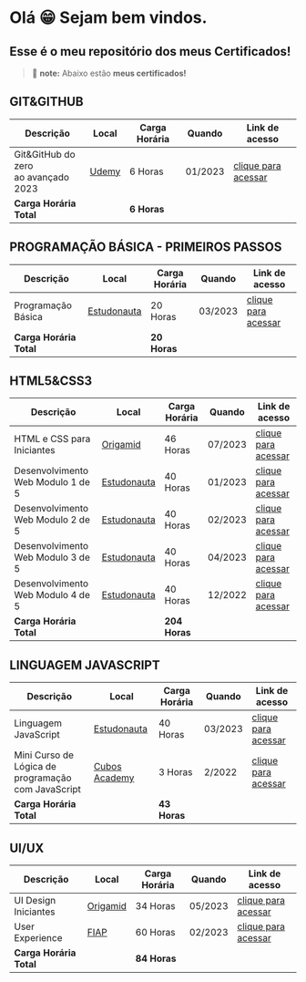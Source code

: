 # Olá 😁 Sejam bem vindos.
## Esse é o meu repositório dos meus Certificados!
> :memo: **note:** Abaixo estão **meus certificados!** 

## GIT&GITHUB
|Descrição|Local|Carga Horária| Quando |Link de acesso|
|---------|-----|-------------|-------|---------------|
|Git&GitHub do zero<br> ao avançado 2023|[Udemy](https://www.udemy.com/?deal_code=&utm_term=Homepage&utm_content=Textlink&utm_campaign=Rakuten-default&ranMID=39197&ranEAID=%2F68Yt01SgtI&ranSiteID=_68Yt01SgtI-Wu7t7ijPoGsfo_x_FNG1nw&LSNPUBID=%2F68Yt01SgtI&utm_source=aff-campaign&utm_medium=udemyads)|6 Horas|01/2023|<a href="https://github.com/emmanuelmarcosdeoliveira/meus-certificados/blob/main/img/git_github/udemy/git_github_avancado.png" target="_blank">clique para acessar</a>|
|**Carga Horária Total**| |**6 Horas**| | |



## PROGRAMAÇÃO BÁSICA - PRIMEIROS PASSOS
 Descrição |Local|Carga Horária| Quando|Link de acesso|
|-------| ----------|------|------|----|
| Programação Básica|[Estudonauta](https://www.estudonauta.com)|20 Horas|03/2023|<a href="https://github.com/emmanuelmarcosdeoliveira/meus-certificados/blob/main/img/programacao_basica/programacao_basica.png" target="_blank">clique para acessar</a>|--|
|**Carga Horária Total**| |**20 Horas**| | |


## HTML5&CSS3
 Descrição |Local|Carga Horária| Quando|Link de acesso|
|-------| ----------|------|------|----|
|HTML e CSS para Iniciantes|[Origamid](https://www.origamid.com)|46 Horas|07/2023|<a href="https://www.origamid.com/certificate/7aacab27" target="_blank">clique para acessar</a>|
|Desenvolvimento Web Modulo 1 de 5|[Estudonauta](https://www.estudonauta.com)|40 Horas|01/2023|<a href="https://github.com/emmanuelmarcosdeoliveira/meus-certificados/blob/main/img/html%26CSS/Estudonauta/desenvolvimento_web_01-05.png" target="_blank">clique para acessar</a>|
|Desenvolvimento Web Modulo 2 de 5|[Estudonauta](https://www.estudonauta.com)|40 Horas|02/2023|<a href="https://github.com/emmanuelmarcosdeoliveira/meus-certificados/blob/main/img/html%26CSS/Estudonauta/desenvolvimento_web_02-05.png" target="_blank">clique para acessar</a>|
|Desenvolvimento Web Modulo 3 de 5|[Estudonauta](https://www.estudonauta.com)|40 Horas|04/2023|<a href="https://github.com/emmanuelmarcosdeoliveira/meus-certificados/blob/main/img/html%26CSS/Estudonauta/desenvolvimento_web_03-05.png" target="_blank">clique para acessar</a>|
|Desenvolvimento Web Modulo 4 de 5|[Estudonauta](https://www.estudonauta.com)|40 Horas|12/2022|<a href="https://github.com/emmanuelmarcosdeoliveira/meus-certificados/blob/main/img/html%26CSS/Estudonauta/desenvolvimento_web_04-05.png" target="_blank">clique para acessar</a>|
|**Carga Horária Total**| |**204 Horas**| | |



## LINGUAGEM JAVASCRIPT
|Descrição|Local|Carga Horária| Quando |Link de acesso|
|---------|-----|-------------|-------|---------------|
|Linguagem JavaScript|[Estudonauta](https://www.estudonauta.com)|40 Horas|03/2023|<a href="https://github.com/emmanuelmarcosdeoliveira/meus-certificados/blob/main/img/JavaScript/estudonauta/Linguagem_JavaScript.png" target="_blank">clique para acessar</a>|
|Mini Curso de Lógica de programação<br> com JavaScript|[Cubos Academy](https://cubos.academy/?utm_term=cubos%20academy&utm_campaign=Conversion+-+Search+-+Branding+-+Cubos+Academy&utm_source=google&utm_medium=cpc&hsa_acc=6320525513&hsa_cam=18154121427&hsa_grp=141084695032&hsa_ad=618464016440&hsa_src=g&hsa_tgt=kwd-1268638036456&hsa_kw=cubos%20academy&hsa_mt=b&hsa_net=adwords&hsa_ver=3&gclid=CjwKCAjw6vyiBhB_EiwAQJRopnnb4nUm1bOmXHeZITdF0GajnTtQX48xQAFWhkQspjpFGLFT05EtAhoCmZQQAvD_BwE)|3 Horas|2/2022|<a href="https://github.com/emmanuelmarcosdeoliveira/meus-certificados/blob/main/img/JavaScript/cubos_academy/mini_curso_javascript.png" target="_blank">clique para acessar</a>|
|**Carga Horária Total**| |**43 Horas**| | |


## UI/UX
|Descrição|Local|Carga Horária|Quando|Link de acesso|
|---------|-----|-------------|-------|---------------|
|UI Design Iniciantes|[Origamid](https://www.origamid.com/)|34 Horas|05/2023|<a href="https://www.origamid.com/certificate/32fe5f6e" target="_blank">clique para acessar</a>|
|User Experience|[FIAP](https://www.fiap.com.br/?gad=1&gclid=CjwKCAjw6vyiBhB_EiwAQJRopp0faNyqzjzyXIiuQfmwlGXkPbYKZj8u1wsU7ltYiGJ9uo7c6tBATRoCuR8QAvD_BwE)|60 Horas|02/2023|<a href="https://github.com/emmanuelmarcosdeoliveira/meus-certificados/blob/main/img/UI-UX/FIAP/user%20experience.png" target="_blank">clique para acessar</a>|
|**Carga Horária Total**| |**84 Horas**| | |
